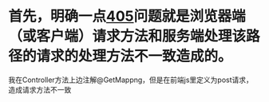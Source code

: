 #  首先，明确一点[405](https://so.csdn.net/so/search?q=405&spm=1001.2101.3001.7020)问题就是浏览器端（或客户端）请求方法和服务端处理该路径的请求的处理方法不一致造成的。 

​	我在Controller方法上边注解@GetMappng，但是在前端js里定义为post请求，造成请求方法不一致